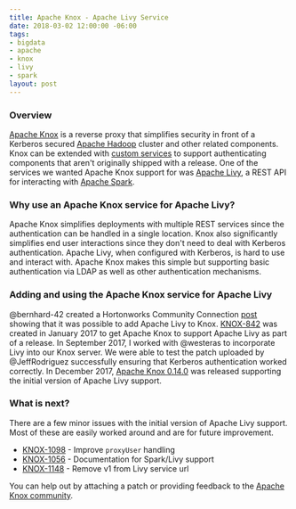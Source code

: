 ```yaml
---
title: Apache Knox - Apache Livy Service
date: 2018-03-02 12:00:00 -06:00
tags:
- bigdata
- apache
- knox
- livy
- spark
layout: post
---
```


### Overview
[Apache Knox](https://knox.apache.org/) is a reverse proxy that simplifies security in front of a Kerberos secured [Apache Hadoop](https://hadoop.apache.org/) cluster and other related components. Knox can be extended with [custom services](https://cwiki.apache.org/confluence/display/KNOX/2015/12/17/Adding+a+service+to+Apache+Knox) to support authenticating components that aren't originally shipped with a release. One of the services we wanted Apache Knox support for was [Apache Livy](https://livy.incubator.apache.org/), a REST API for interacting with [Apache Spark](https://spark.apache.org/).

### Why use an Apache Knox service for Apache Livy?
Apache Knox simplifies deployments with multiple REST services since the authentication can be handled in a single location. Knox also significantly simplifies end user interactions since they don't need to deal with Kerberos authentication. Apache Livy, when configured with Kerberos, is hard to use and interact with. Apache Knox makes this simple but supporting basic authentication via LDAP as well as other authentication mechanisms. 

### Adding and using the Apache Knox service for Apache Livy
@bernhard-42 created a Hortonworks Community Connection [post](https://community.hortonworks.com/articles/70499/adding-livy-server-as-service-to-apache-knox.html) showing that it was possible to add Apache Livy to Knox. [KNOX-842](https://issues.apache.org/jira/browse/KNOX-842) was created in January 2017 to get Apache Knox to support Apache Livy as part of a release. In September 2017, I worked with @westeras to incorporate Livy into our Knox server. We were able to test the patch uploaded by @JeffRodriguez successfully ensuring that Kerberos authentication worked correctly. In December 2017, [Apache Knox 0.14.0](https://cwiki.apache.org/confluence/display/KNOX/Release+0.14.0) was released supporting the initial version of Apache Livy support.

### What is next?
There are a few minor issues with the initial version of Apache Livy support. Most of these are easily worked around and are for future improvement.
* [KNOX-1098](https://issues.apache.org/jira/browse/KNOX-1098) - Improve `proxyUser` handling
* [KNOX-1056](https://issues.apache.org/jira/browse/KNOX-1056) - Documentation for Spark/Livy support
* [KNOX-1148](https://issues.apache.org/jira/browse/KNOX-1148) - Remove v1 from Livy service url

You can help out by attaching a patch or providing feedback to the [Apache Knox community](https://knox.apache.org/).

